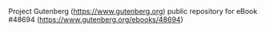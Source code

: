 Project Gutenberg (https://www.gutenberg.org) public repository for eBook #48694 (https://www.gutenberg.org/ebooks/48694)
